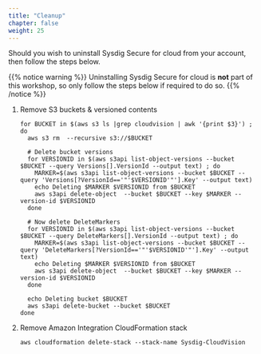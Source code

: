 ```yaml
---
title: "Cleanup"
chapter: false
weight: 25
---
```


Should you wish to uninstall Sysdig Secure for cloud from your account, then follow the steps below.

{{% notice warning %}}
Uninstalling Sysdig Secure for cloud is **not** part of this workshop, so only follow the steps below if required to do so.
{{% /notice %}}

1. Remove S3 buckets & versioned contents

    ```
    for BUCKET in $(aws s3 ls |grep cloudvision | awk '{print $3}') ; do
      aws s3 rm  --recursive s3://$BUCKET

      # Delete bucket versions      
      for VERSIONID in $(aws s3api list-object-versions --bucket $BUCKET --query Versions[].VersionId --output text) ; do
        MARKER=$(aws s3api list-object-versions --bucket $BUCKET --query 'Versions[?VersionId=='"'$VERSIONID'"'].Key' --output text)
        echo Deleting $MARKER $VERSIONID from $BUCKET
        aws s3api delete-object  --bucket $BUCKET --key $MARKER --version-id $VERSIONID
      done

      # Now delete DeleteMarkers      
      for VERSIONID in $(aws s3api list-object-versions --bucket $BUCKET --query DeleteMarkers[].VersionId --output text) ; do
        MARKER=$(aws s3api list-object-versions --bucket $BUCKET --query 'DeleteMarkers[?VersionId=='"'$VERSIONID'"'].Key' --output text)
        echo Deleting $MARKER $VERSIONID from $BUCKET
        aws s3api delete-object  --bucket $BUCKET --key $MARKER --version-id $VERSIONID
      done

      echo Deleting bucket $BUCKET
      aws s3api delete-bucket --bucket $BUCKET
    done
    ```


1. Remove Amazon Integration CloudFormation stack

    ```
    aws cloudformation delete-stack --stack-name Sysdig-CloudVision
    ```
